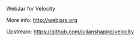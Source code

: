 WebJar for Velocity

More info: http://webjars.org

Upstream: https://github.com/julianshapiro/velocity
